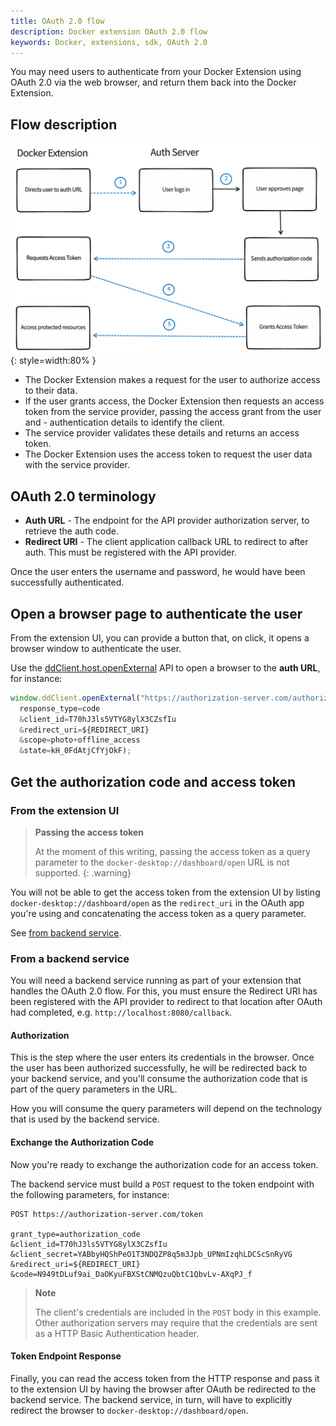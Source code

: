 ```yaml
---
title: OAuth 2.0 flow
description: Docker extension OAuth 2.0 flow
keywords: Docker, extensions, sdk, OAuth 2.0
---
```


You may need users to authenticate from your Docker Extension using OAuth 2.0 via the web browser, and return them back into the Docker Extension.

## Flow description

![oauth2-flow](./images/oauth2-flow.png){: style=width:80% }

- The Docker Extension makes a request for the user to authorize access to their data.
- If the user grants access, the Docker Extension then requests an access token from the service provider, passing the access grant from the user and - authentication details to identify the client.
- The service provider validates these details and returns an access token.
- The Docker Extension uses the access token to request the user data with the service provider.

## OAuth 2.0 terminology

- **Auth URL** - The endpoint for the API provider authorization server, to retrieve the auth code.
- **Redirect URI** - The client application callback URL to redirect to after auth. This must be registered with the API provider.

Once the user enters the username and password, he would have been successfully authenticated.

## Open a browser page to authenticate the user

From the extension UI, you can provide a button that, on click, it opens a browser window to authenticate the user.

Use the [ddClient.host.openExternal](https://docs.docker.com/desktop/extensions-sdk/dev/api/dashboard/#open-a-url) API to open a browser to the **auth URL**, for instance:

```typescript
window.ddClient.openExternal("https://authorization-server.com/authorize?
  response_type=code
  &client_id=T70hJ3ls5VTYG8ylX3CZsfIu
  &redirect_uri=${REDIRECT_URI}
  &scope=photo+offline_access
  &state=kH_0FdAtjCfYjOkF);
```

## Get the authorization code and access token

### From the extension UI

> **Passing the access token**
>
> At the moment of this writing, passing the access token as a query parameter to the `docker-desktop://dashboard/open` URL is not supported.
> {: .warning}

You will not be able to get the access token from the extension UI by listing `docker-desktop://dashboard/open` as the `redirect_uri` in the OAuth app you're using and concatenating the access token as a query parameter.

See [from backend service](#from-a-backend-service).

### From a backend service

You will need a backend service running as part of your extension that handles the OAuth 2.0 flow. For this, you must ensure the Redirect URI has been registered with the API provider to redirect to that location after OAuth had completed, e.g. `http://localhost:8080/callback`.

#### Authorization

This is the step where the user enters its credentials in the browser. Once the user has been authorized successfully, he will be redirected back to your backend service, and you'll consume the authorization code that is part of the query parameters in the URL.

How you will consume the query parameters will depend on the technology that is used by the backend service.

#### Exchange the Authorization Code

Now you're ready to exchange the authorization code for an access token.

The backend service must build a `POST` request to the token endpoint with the following parameters, for instance:

```
POST https://authorization-server.com/token

grant_type=authorization_code
&client_id=T70hJ3ls5VTYG8ylX3CZsfIu
&client_secret=YABbyHQShPeO1T3NDQZP8q5m3Jpb_UPNmIzqhLDCScSnRyVG
&redirect_uri=${REDIRECT_URI}
&code=N949tDLuf9ai_DaOKyuFBXStCNMQzuQbtC1QbvLv-AXqPJ_f
```

> **Note**
>
> The client's credentials are included in the `POST` body in this example. Other authorization servers may require that the credentials are sent as a HTTP Basic Authentication header.

#### Token Endpoint Response

Finally, you can read the access token from the HTTP response and pass it to the extension UI by having the browser after OAuth be redirected to the backend service. The backend service, in turn, will have to explicitly redirect the browser to `docker-desktop://dashboard/open`.
